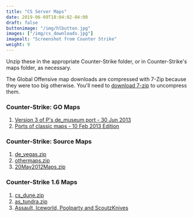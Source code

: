 ```yaml
---
title: "CS Server Maps"
date: 2019-06-09T18:04:02-04:00
draft: false
buttonimage: "/img/hlbutton.jpg"
images: ["/img/cs_downloads.jpg"]
imagealt: "Screenshot from Counter Strike"
weight: 9
---
```


Unzip these in the appropriate Counter-Strike folder, or in Counter-Strike's maps folder, as necessary.

The Global Offensive map downloads are compressed with 7-Zip because they were too big otherwise.  You'll need to [download 7-zip](http://www.7-zip.org/) to uncompress them.

### Counter-Strike: GO Maps

1. [Version 3 of P's de\_museum port - 30 Jun 2013](https://static.notmet.net/de_museum_source_beta3.7z)
2. [Ports of classic maps - 10 Feb 2013 Edition](https://static.notmet.net/classicMaps10Feb2013.7z)

### Counter-Strike: Source Maps

1. [de\_vegas.zip](https://static.notmet.net/de_vegas.zip)
2. [othermaps.zip](https://static.notmet.net/othermaps.zip)
3. [20May2012Maps.zip](https://static.notmet.net/20May2012Maps.zip)

### Counter-Strike 1.6 Maps
1. [cs\_dune.zip](https://static.notmet.net/cs_dune.zip)
2. [as\_tundra.zip](https://static.notmet.net/as_tundra.zip)
3. [Assault, Iceworld, Poolparty and ScoutzKnives](https://static.notmet.net/assaultIceworldPoolpartyScoutzKnivez.zip)
